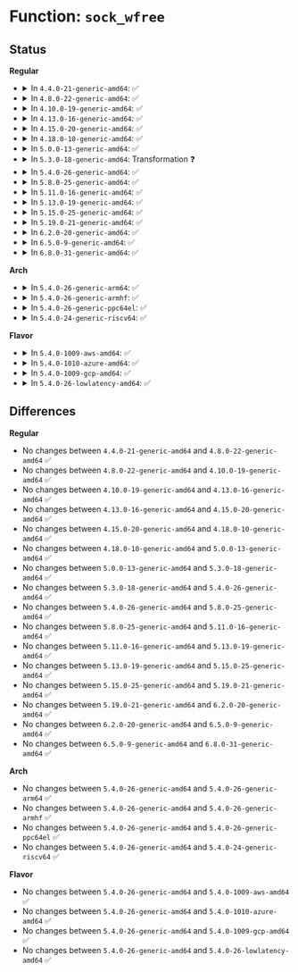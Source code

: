 # Function: <code>sock_wfree</code>

## Status
<b>Regular</b>
<ul>
<li>
<details>
<summary>In <code>4.4.0-21-generic-amd64</code>: ✅</summary>

```c
void sock_wfree(struct sk_buff * skb)
```

```json
{
  "name": "sock_wfree",
  "collision_type": "Unique Global",
  "inline_type": "No",
  "funcs": [
    {
      "addr": 18446744071586202000,
      "name": "sock_wfree",
      "external": true,
      "loc": "net/core/sock.c:1634",
      "file": "net/core/sock.c",
      "inline": "seen, unknown",
      "caller_inline": [],
      "caller_func": [
        "net/unix/af_unix.c:unix_destruct_scm",
        "net/packet/af_packet.c:tpacket_destruct_skb"
      ]
    }
  ],
  "symbols": [
    {
      "addr": 18446744071586202000,
      "name": "sock_wfree",
      "section": ".text",
      "bind": "STB_GLOBAL",
      "size": 89
    }
  ]
}
```
</details>
</li>
<li>
<details>
<summary>In <code>4.8.0-22-generic-amd64</code>: ✅</summary>

```c
void sock_wfree(struct sk_buff * skb)
```

```json
{
  "name": "sock_wfree",
  "collision_type": "Unique Global",
  "inline_type": "No",
  "funcs": [
    {
      "addr": 18446744071586622512,
      "name": "sock_wfree",
      "external": true,
      "loc": "net/core/sock.c:1639",
      "file": "net/core/sock.c",
      "inline": "seen, unknown",
      "caller_inline": [],
      "caller_func": [
        "net/unix/af_unix.c:unix_destruct_scm",
        "net/packet/af_packet.c:tpacket_destruct_skb"
      ]
    }
  ],
  "symbols": [
    {
      "addr": 18446744071586622512,
      "name": "sock_wfree",
      "section": ".text",
      "bind": "STB_GLOBAL",
      "size": 84
    }
  ]
}
```
</details>
</li>
<li>
<details>
<summary>In <code>4.10.0-19-generic-amd64</code>: ✅</summary>

```c
void sock_wfree(struct sk_buff * skb)
```

```json
{
  "name": "sock_wfree",
  "collision_type": "Unique Global",
  "inline_type": "No",
  "funcs": [
    {
      "addr": 18446744071586807024,
      "name": "sock_wfree",
      "external": true,
      "loc": "net/core/sock.c:1637",
      "file": "net/core/sock.c",
      "inline": "seen, unknown",
      "caller_inline": [],
      "caller_func": [
        "net/unix/af_unix.c:unix_destruct_scm",
        "net/packet/af_packet.c:tpacket_destruct_skb"
      ]
    }
  ],
  "symbols": [
    {
      "addr": 18446744071586807024,
      "name": "sock_wfree",
      "section": ".text",
      "bind": "STB_GLOBAL",
      "size": 84
    }
  ]
}
```
</details>
</li>
<li>
<details>
<summary>In <code>4.13.0-16-generic-amd64</code>: ✅</summary>

```c
void sock_wfree(struct sk_buff * skb)
```

```json
{
  "name": "sock_wfree",
  "collision_type": "Unique Global",
  "inline_type": "No",
  "funcs": [
    {
      "addr": 18446744071586928816,
      "name": "sock_wfree",
      "external": true,
      "loc": "net/core/sock.c:1780",
      "file": "net/core/sock.c",
      "inline": "seen, unknown",
      "caller_inline": [],
      "caller_func": [
        "net/unix/af_unix.c:unix_destruct_scm",
        "net/packet/af_packet.c:tpacket_destruct_skb"
      ]
    }
  ],
  "symbols": [
    {
      "addr": 18446744071586928816,
      "name": "sock_wfree",
      "section": ".text",
      "bind": "STB_GLOBAL",
      "size": 79
    }
  ]
}
```
</details>
</li>
<li>
<details>
<summary>In <code>4.15.0-20-generic-amd64</code>: ✅</summary>

```c
void sock_wfree(struct sk_buff * skb)
```

```json
{
  "name": "sock_wfree",
  "collision_type": "Unique Global",
  "inline_type": "No",
  "funcs": [
    {
      "addr": 18446744071587421568,
      "name": "sock_wfree",
      "external": true,
      "loc": "net/core/sock.c:1791",
      "file": "net/core/sock.c",
      "inline": "seen, unknown",
      "caller_inline": [],
      "caller_func": [
        "net/unix/af_unix.c:unix_destruct_scm",
        "net/packet/af_packet.c:tpacket_destruct_skb"
      ]
    }
  ],
  "symbols": [
    {
      "addr": 18446744071587421568,
      "name": "sock_wfree",
      "section": ".text",
      "bind": "STB_GLOBAL",
      "size": 97
    }
  ]
}
```
</details>
</li>
<li>
<details>
<summary>In <code>4.18.0-10-generic-amd64</code>: ✅</summary>

```c
void sock_wfree(struct sk_buff * skb)
```

```json
{
  "name": "sock_wfree",
  "collision_type": "Unique Global",
  "inline_type": "No",
  "funcs": [
    {
      "addr": 18446744071587725664,
      "name": "sock_wfree",
      "external": true,
      "loc": "net/core/sock.c:1811",
      "file": "net/core/sock.c",
      "inline": "seen, unknown",
      "caller_inline": [],
      "caller_func": [
        "net/unix/af_unix.c:unix_destruct_scm",
        "net/packet/af_packet.c:tpacket_destruct_skb",
        "net/xdp/xsk.c:xsk_destruct_skb"
      ]
    }
  ],
  "symbols": [
    {
      "addr": 18446744071587725664,
      "name": "sock_wfree",
      "section": ".text",
      "bind": "STB_GLOBAL",
      "size": 100
    }
  ]
}
```
</details>
</li>
<li>
<details>
<summary>In <code>5.0.0-13-generic-amd64</code>: ✅</summary>

```c
void sock_wfree(struct sk_buff * skb)
```

```json
{
  "name": "sock_wfree",
  "collision_type": "Unique Global",
  "inline_type": "No",
  "funcs": [
    {
      "addr": 18446744071587857984,
      "name": "sock_wfree",
      "external": true,
      "loc": "net/core/sock.c:1807",
      "file": "net/core/sock.c",
      "inline": "seen, unknown",
      "caller_inline": [],
      "caller_func": [
        "net/unix/af_unix.c:unix_destruct_scm",
        "net/packet/af_packet.c:tpacket_destruct_skb",
        "net/xdp/xsk.c:xsk_destruct_skb"
      ]
    }
  ],
  "symbols": [
    {
      "addr": 18446744071587857984,
      "name": "sock_wfree",
      "section": ".text",
      "bind": "STB_GLOBAL",
      "size": 100
    }
  ]
}
```
</details>
</li>
<li>
<details>
<summary>In <code>5.3.0-18-generic-amd64</code>: Transformation ❓</summary>

```c
void sock_wfree(struct sk_buff * skb)
```

```json
{
  "name": "sock_wfree",
  "collision_type": "Unique Global",
  "inline_type": "No",
  "funcs": [
    {
      "addr": 0,
      "name": "sock_wfree",
      "external": true,
      "loc": "net/core/sock.c:1939",
      "file": "net/core/sock.c",
      "inline": "seen, unknown",
      "caller_inline": [],
      "caller_func": [
        "net/unix/scm.c:unix_destruct_scm",
        "net/packet/af_packet.c:tpacket_destruct_skb",
        "net/xdp/xsk.c:xsk_destruct_skb"
      ]
    }
  ],
  "symbols": [
    {
      "addr": 18446744071588170712,
      "name": "sock_wfree.cold",
      "section": ".text",
      "bind": "STB_LOCAL",
      "size": 19
    },
    {
      "addr": 18446744071588162560,
      "name": "sock_wfree",
      "section": ".text",
      "bind": "STB_GLOBAL",
      "size": 105
    }
  ]
}
```
</details>
</li>
<li>
<details>
<summary>In <code>5.4.0-26-generic-amd64</code>: ✅</summary>

```c
void sock_wfree(struct sk_buff * skb)
```

```json
{
  "name": "sock_wfree",
  "collision_type": "Unique Global",
  "inline_type": "No",
  "funcs": [
    {
      "addr": 18446744071588367840,
      "name": "sock_wfree",
      "external": true,
      "loc": "net/core/sock.c:1952",
      "file": "net/core/sock.c",
      "inline": "seen, unknown",
      "caller_inline": [],
      "caller_func": [
        "net/unix/scm.c:unix_destruct_scm",
        "net/packet/af_packet.c:tpacket_destruct_skb",
        "net/xdp/xsk.c:xsk_destruct_skb"
      ]
    }
  ],
  "symbols": [
    {
      "addr": 18446744071588367840,
      "name": "sock_wfree",
      "section": ".text",
      "bind": "STB_GLOBAL",
      "size": 105
    }
  ]
}
```
</details>
</li>
<li>
<details>
<summary>In <code>5.8.0-25-generic-amd64</code>: ✅</summary>

```c
void sock_wfree(struct sk_buff * skb)
```

```json
{
  "name": "sock_wfree",
  "collision_type": "Unique Global",
  "inline_type": "No",
  "funcs": [
    {
      "addr": 18446744071589227472,
      "name": "sock_wfree",
      "external": true,
      "loc": "net/core/sock.c:2049",
      "file": "net/core/sock.c",
      "inline": "seen, unknown",
      "caller_inline": [],
      "caller_func": [
        "net/unix/scm.c:unix_destruct_scm",
        "net/packet/af_packet.c:tpacket_destruct_skb",
        "net/xdp/xsk.c:xsk_destruct_skb"
      ]
    }
  ],
  "symbols": [
    {
      "addr": 18446744071589227472,
      "name": "sock_wfree",
      "section": ".text",
      "bind": "STB_GLOBAL",
      "size": 182
    }
  ]
}
```
</details>
</li>
<li>
<details>
<summary>In <code>5.11.0-16-generic-amd64</code>: ✅</summary>

```c
void sock_wfree(struct sk_buff * skb)
```

```json
{
  "name": "sock_wfree",
  "collision_type": "Unique Global",
  "inline_type": "No",
  "funcs": [
    {
      "addr": 18446744071589225472,
      "name": "sock_wfree",
      "external": true,
      "loc": "net/core/sock.c:2041",
      "file": "net/core/sock.c",
      "inline": "seen, unknown",
      "caller_inline": [],
      "caller_func": [
        "net/unix/scm.c:unix_destruct_scm",
        "net/packet/af_packet.c:tpacket_destruct_skb",
        "net/xdp/xsk.c:xsk_destruct_skb"
      ]
    }
  ],
  "symbols": [
    {
      "addr": 18446744071589225472,
      "name": "sock_wfree",
      "section": ".text",
      "bind": "STB_GLOBAL",
      "size": 182
    }
  ]
}
```
</details>
</li>
<li>
<details>
<summary>In <code>5.13.0-19-generic-amd64</code>: ✅</summary>

```c
void sock_wfree(struct sk_buff * skb)
```

```json
{
  "name": "sock_wfree",
  "collision_type": "Unique Global",
  "inline_type": "No",
  "funcs": [
    {
      "addr": 18446744071589118064,
      "name": "sock_wfree",
      "external": true,
      "loc": "net/core/sock.c:2070",
      "file": "net/core/sock.c",
      "inline": "seen, unknown",
      "caller_inline": [],
      "caller_func": [
        "net/unix/scm.c:unix_destruct_scm",
        "net/packet/af_packet.c:tpacket_destruct_skb",
        "net/xdp/xsk.c:xsk_destruct_skb"
      ]
    }
  ],
  "symbols": [
    {
      "addr": 18446744071589118064,
      "name": "sock_wfree",
      "section": ".text",
      "bind": "STB_GLOBAL",
      "size": 182
    }
  ]
}
```
</details>
</li>
<li>
<details>
<summary>In <code>5.15.0-25-generic-amd64</code>: ✅</summary>

```c
void sock_wfree(struct sk_buff * skb)
```

```json
{
  "name": "sock_wfree",
  "collision_type": "Unique Global",
  "inline_type": "No",
  "funcs": [
    {
      "addr": 18446744071589836496,
      "name": "sock_wfree",
      "external": true,
      "loc": "net/core/sock.c:2194",
      "file": "net/core/sock.c",
      "inline": "seen, unknown",
      "caller_inline": [],
      "caller_func": [
        "net/unix/scm.c:unix_destruct_scm",
        "net/packet/af_packet.c:tpacket_destruct_skb",
        "net/xdp/xsk.c:xsk_destruct_skb"
      ]
    }
  ],
  "symbols": [
    {
      "addr": 18446744071589836496,
      "name": "sock_wfree",
      "section": ".text",
      "bind": "STB_GLOBAL",
      "size": 182
    }
  ]
}
```
</details>
</li>
<li>
<details>
<summary>In <code>5.19.0-21-generic-amd64</code>: ✅</summary>

```c
void sock_wfree(struct sk_buff * skb)
```

```json
{
  "name": "sock_wfree",
  "collision_type": "Unique Global",
  "inline_type": "No",
  "funcs": [
    {
      "addr": 18446744071591359888,
      "name": "sock_wfree",
      "external": true,
      "loc": "net/core/sock.c:2349",
      "file": "net/core/sock.c",
      "inline": "seen, unknown",
      "caller_inline": [],
      "caller_func": [
        "net/unix/scm.c:unix_destruct_scm",
        "net/packet/af_packet.c:tpacket_destruct_skb",
        "net/xdp/xsk.c:xsk_destruct_skb"
      ]
    }
  ],
  "symbols": [
    {
      "addr": 18446744071591359888,
      "name": "sock_wfree",
      "section": ".text",
      "bind": "STB_GLOBAL",
      "size": 513
    }
  ]
}
```
</details>
</li>
<li>
<details>
<summary>In <code>6.2.0-20-generic-amd64</code>: ✅</summary>

```c
void sock_wfree(struct sk_buff * skb)
```

```json
{
  "name": "sock_wfree",
  "collision_type": "Unique Global",
  "inline_type": "No",
  "funcs": [
    {
      "addr": 18446744071593116960,
      "name": "sock_wfree",
      "external": true,
      "loc": "net/core/sock.c:2428",
      "file": "net/core/sock.c",
      "inline": "seen, unknown",
      "caller_inline": [],
      "caller_func": [
        "net/unix/scm.c:unix_destruct_scm",
        "net/packet/af_packet.c:tpacket_destruct_skb",
        "net/xdp/xsk.c:xsk_destruct_skb"
      ]
    }
  ],
  "symbols": [
    {
      "addr": 18446744071593116960,
      "name": "sock_wfree",
      "section": ".text",
      "bind": "STB_GLOBAL",
      "size": 509
    }
  ]
}
```
</details>
</li>
<li>
<details>
<summary>In <code>6.5.0-9-generic-amd64</code>: ✅</summary>

```c
void sock_wfree(struct sk_buff * skb)
```

```json
{
  "name": "sock_wfree",
  "collision_type": "Unique Global",
  "inline_type": "No",
  "funcs": [
    {
      "addr": 18446744071593569648,
      "name": "sock_wfree",
      "external": true,
      "loc": "net/core/sock.c:2477",
      "file": "net/core/sock.c",
      "inline": "seen, unknown",
      "caller_inline": [],
      "caller_func": [
        "net/unix/scm.c:unix_destruct_scm",
        "net/packet/af_packet.c:tpacket_destruct_skb",
        "net/xdp/xsk.c:xsk_destruct_skb"
      ]
    }
  ],
  "symbols": [
    {
      "addr": 18446744071593569648,
      "name": "sock_wfree",
      "section": ".text",
      "bind": "STB_GLOBAL",
      "size": 516
    }
  ]
}
```
</details>
</li>
<li>
<details>
<summary>In <code>6.8.0-31-generic-amd64</code>: ✅</summary>

```c
void sock_wfree(struct sk_buff * skb)
```

```json
{
  "name": "sock_wfree",
  "collision_type": "Unique Global",
  "inline_type": "No",
  "funcs": [
    {
      "addr": 18446744071594342240,
      "name": "sock_wfree",
      "external": true,
      "loc": "net/core/sock.c:2457",
      "file": "net/core/sock.c",
      "inline": "seen, unknown",
      "caller_inline": [],
      "caller_func": [
        "net/unix/scm.c:unix_destruct_scm",
        "net/packet/af_packet.c:tpacket_destruct_skb",
        "net/xdp/xsk.c:xsk_destruct_skb"
      ]
    }
  ],
  "symbols": [
    {
      "addr": 18446744071594342240,
      "name": "sock_wfree",
      "section": ".text",
      "bind": "STB_GLOBAL",
      "size": 516
    }
  ]
}
```
</details>
</li>
</ul>
<b>Arch</b>
<ul>
<li>
<details>
<summary>In <code>5.4.0-26-generic-arm64</code>: ✅</summary>

```c
void sock_wfree(struct sk_buff * skb)
```

```json
{
  "name": "sock_wfree",
  "collision_type": "Unique Global",
  "inline_type": "No",
  "funcs": [
    {
      "addr": 18446603336501877544,
      "name": "sock_wfree",
      "external": true,
      "loc": "net/core/sock.c:1952",
      "file": "net/core/sock.c",
      "inline": "seen, unknown",
      "caller_inline": [],
      "caller_func": [
        "net/unix/scm.c:unix_destruct_scm",
        "net/packet/af_packet.c:tpacket_destruct_skb",
        "net/xdp/xsk.c:xsk_destruct_skb"
      ]
    }
  ],
  "symbols": [
    {
      "addr": 18446603336501877544,
      "name": "sock_wfree",
      "section": ".text",
      "bind": "STB_GLOBAL",
      "size": 156
    }
  ]
}
```
</details>
</li>
<li>
<details>
<summary>In <code>5.4.0-26-generic-armhf</code>: ✅</summary>

```c
void sock_wfree(struct sk_buff * skb)
```

```json
{
  "name": "sock_wfree",
  "collision_type": "Unique Global",
  "inline_type": "No",
  "funcs": [
    {
      "addr": 3234641524,
      "name": "sock_wfree",
      "external": true,
      "loc": "net/core/sock.c:1952",
      "file": "net/core/sock.c",
      "inline": "seen, unknown",
      "caller_inline": [],
      "caller_func": [
        "net/unix/scm.c:unix_destruct_scm",
        "net/packet/af_packet.c:tpacket_destruct_skb",
        "net/xdp/xsk.c:xsk_destruct_skb"
      ]
    }
  ],
  "symbols": [
    {
      "addr": 3234641524,
      "name": "sock_wfree",
      "section": ".text",
      "bind": "STB_GLOBAL",
      "size": 144
    }
  ]
}
```
</details>
</li>
<li>
<details>
<summary>In <code>5.4.0-26-generic-ppc64el</code>: ✅</summary>

```c
void sock_wfree(struct sk_buff * skb)
```

```json
{
  "name": "sock_wfree",
  "collision_type": "Unique Global",
  "inline_type": "No",
  "funcs": [
    {
      "addr": 13835058055295284352,
      "name": "sock_wfree",
      "external": true,
      "loc": "net/core/sock.c:1952",
      "file": "net/core/sock.c",
      "inline": "seen, unknown",
      "caller_inline": [],
      "caller_func": [
        "net/unix/scm.c:unix_destruct_scm",
        "net/packet/af_packet.c:tpacket_destruct_skb",
        "net/xdp/xsk.c:xsk_destruct_skb",
        "net/xdp/xsk.c:xsk_destruct_skb"
      ]
    }
  ],
  "symbols": [
    {
      "addr": 13835058055295284352,
      "name": "sock_wfree",
      "section": ".text",
      "bind": "STB_GLOBAL",
      "size": 248
    }
  ]
}
```
</details>
</li>
<li>
<details>
<summary>In <code>5.4.0-24-generic-riscv64</code>: ✅</summary>

```c
void sock_wfree(struct sk_buff * skb)
```

```json
{
  "name": "sock_wfree",
  "collision_type": "Unique Global",
  "inline_type": "No",
  "funcs": [
    {
      "addr": 18446743936278199150,
      "name": "sock_wfree",
      "external": true,
      "loc": "net/core/sock.c:1952",
      "file": "net/core/sock.c",
      "inline": "seen, unknown",
      "caller_inline": [],
      "caller_func": [
        "net/unix/scm.c:unix_destruct_scm",
        "net/packet/af_packet.c:tpacket_destruct_skb",
        "net/xdp/xsk.c:xsk_destruct_skb"
      ]
    }
  ],
  "symbols": [
    {
      "addr": 18446743936278199150,
      "name": "sock_wfree",
      "section": ".text",
      "bind": "STB_GLOBAL",
      "size": 148
    }
  ]
}
```
</details>
</li>
</ul>
<b>Flavor</b>
<ul>
<li>
<details>
<summary>In <code>5.4.0-1009-aws-amd64</code>: ✅</summary>

```c
void sock_wfree(struct sk_buff * skb)
```

```json
{
  "name": "sock_wfree",
  "collision_type": "Unique Global",
  "inline_type": "No",
  "funcs": [
    {
      "addr": 18446744071587974624,
      "name": "sock_wfree",
      "external": true,
      "loc": "net/core/sock.c:1952",
      "file": "net/core/sock.c",
      "inline": "seen, unknown",
      "caller_inline": [],
      "caller_func": [
        "net/unix/scm.c:unix_destruct_scm",
        "net/packet/af_packet.c:tpacket_destruct_skb",
        "net/xdp/xsk.c:xsk_destruct_skb"
      ]
    }
  ],
  "symbols": [
    {
      "addr": 18446744071587974624,
      "name": "sock_wfree",
      "section": ".text",
      "bind": "STB_GLOBAL",
      "size": 105
    }
  ]
}
```
</details>
</li>
<li>
<details>
<summary>In <code>5.4.0-1010-azure-amd64</code>: ✅</summary>

```c
void sock_wfree(struct sk_buff * skb)
```

```json
{
  "name": "sock_wfree",
  "collision_type": "Unique Global",
  "inline_type": "No",
  "funcs": [
    {
      "addr": 18446744071587687728,
      "name": "sock_wfree",
      "external": true,
      "loc": "net/core/sock.c:1952",
      "file": "net/core/sock.c",
      "inline": "seen, unknown",
      "caller_inline": [],
      "caller_func": [
        "net/unix/scm.c:unix_destruct_scm",
        "net/packet/af_packet.c:tpacket_destruct_skb",
        "net/xdp/xsk.c:xsk_destruct_skb"
      ]
    }
  ],
  "symbols": [
    {
      "addr": 18446744071587687728,
      "name": "sock_wfree",
      "section": ".text",
      "bind": "STB_GLOBAL",
      "size": 105
    }
  ]
}
```
</details>
</li>
<li>
<details>
<summary>In <code>5.4.0-1009-gcp-amd64</code>: ✅</summary>

```c
void sock_wfree(struct sk_buff * skb)
```

```json
{
  "name": "sock_wfree",
  "collision_type": "Unique Global",
  "inline_type": "No",
  "funcs": [
    {
      "addr": 18446744071588306400,
      "name": "sock_wfree",
      "external": true,
      "loc": "net/core/sock.c:1952",
      "file": "net/core/sock.c",
      "inline": "seen, unknown",
      "caller_inline": [],
      "caller_func": [
        "net/unix/scm.c:unix_destruct_scm",
        "net/packet/af_packet.c:tpacket_destruct_skb",
        "net/xdp/xsk.c:xsk_destruct_skb"
      ]
    }
  ],
  "symbols": [
    {
      "addr": 18446744071588306400,
      "name": "sock_wfree",
      "section": ".text",
      "bind": "STB_GLOBAL",
      "size": 105
    }
  ]
}
```
</details>
</li>
<li>
<details>
<summary>In <code>5.4.0-26-lowlatency-amd64</code>: ✅</summary>

```c
void sock_wfree(struct sk_buff * skb)
```

```json
{
  "name": "sock_wfree",
  "collision_type": "Unique Global",
  "inline_type": "No",
  "funcs": [
    {
      "addr": 18446744071588441616,
      "name": "sock_wfree",
      "external": true,
      "loc": "net/core/sock.c:1952",
      "file": "net/core/sock.c",
      "inline": "seen, unknown",
      "caller_inline": [],
      "caller_func": [
        "net/unix/scm.c:unix_destruct_scm",
        "net/packet/af_packet.c:tpacket_destruct_skb",
        "net/xdp/xsk.c:xsk_destruct_skb"
      ]
    }
  ],
  "symbols": [
    {
      "addr": 18446744071588441616,
      "name": "sock_wfree",
      "section": ".text",
      "bind": "STB_GLOBAL",
      "size": 105
    }
  ]
}
```
</details>
</li>
</ul>

## Differences
<b>Regular</b>
<ul>
<li>
No changes between <code>4.4.0-21-generic-amd64</code> and <code>4.8.0-22-generic-amd64</code> ✅
</li>
<li>
No changes between <code>4.8.0-22-generic-amd64</code> and <code>4.10.0-19-generic-amd64</code> ✅
</li>
<li>
No changes between <code>4.10.0-19-generic-amd64</code> and <code>4.13.0-16-generic-amd64</code> ✅
</li>
<li>
No changes between <code>4.13.0-16-generic-amd64</code> and <code>4.15.0-20-generic-amd64</code> ✅
</li>
<li>
No changes between <code>4.15.0-20-generic-amd64</code> and <code>4.18.0-10-generic-amd64</code> ✅
</li>
<li>
No changes between <code>4.18.0-10-generic-amd64</code> and <code>5.0.0-13-generic-amd64</code> ✅
</li>
<li>
No changes between <code>5.0.0-13-generic-amd64</code> and <code>5.3.0-18-generic-amd64</code> ✅
</li>
<li>
No changes between <code>5.3.0-18-generic-amd64</code> and <code>5.4.0-26-generic-amd64</code> ✅
</li>
<li>
No changes between <code>5.4.0-26-generic-amd64</code> and <code>5.8.0-25-generic-amd64</code> ✅
</li>
<li>
No changes between <code>5.8.0-25-generic-amd64</code> and <code>5.11.0-16-generic-amd64</code> ✅
</li>
<li>
No changes between <code>5.11.0-16-generic-amd64</code> and <code>5.13.0-19-generic-amd64</code> ✅
</li>
<li>
No changes between <code>5.13.0-19-generic-amd64</code> and <code>5.15.0-25-generic-amd64</code> ✅
</li>
<li>
No changes between <code>5.15.0-25-generic-amd64</code> and <code>5.19.0-21-generic-amd64</code> ✅
</li>
<li>
No changes between <code>5.19.0-21-generic-amd64</code> and <code>6.2.0-20-generic-amd64</code> ✅
</li>
<li>
No changes between <code>6.2.0-20-generic-amd64</code> and <code>6.5.0-9-generic-amd64</code> ✅
</li>
<li>
No changes between <code>6.5.0-9-generic-amd64</code> and <code>6.8.0-31-generic-amd64</code> ✅
</li>
</ul>
<b>Arch</b>
<ul>
<li>
No changes between <code>5.4.0-26-generic-amd64</code> and <code>5.4.0-26-generic-arm64</code> ✅
</li>
<li>
No changes between <code>5.4.0-26-generic-amd64</code> and <code>5.4.0-26-generic-armhf</code> ✅
</li>
<li>
No changes between <code>5.4.0-26-generic-amd64</code> and <code>5.4.0-26-generic-ppc64el</code> ✅
</li>
<li>
No changes between <code>5.4.0-26-generic-amd64</code> and <code>5.4.0-24-generic-riscv64</code> ✅
</li>
</ul>
<b>Flavor</b>
<ul>
<li>
No changes between <code>5.4.0-26-generic-amd64</code> and <code>5.4.0-1009-aws-amd64</code> ✅
</li>
<li>
No changes between <code>5.4.0-26-generic-amd64</code> and <code>5.4.0-1010-azure-amd64</code> ✅
</li>
<li>
No changes between <code>5.4.0-26-generic-amd64</code> and <code>5.4.0-1009-gcp-amd64</code> ✅
</li>
<li>
No changes between <code>5.4.0-26-generic-amd64</code> and <code>5.4.0-26-lowlatency-amd64</code> ✅
</li>
</ul>
